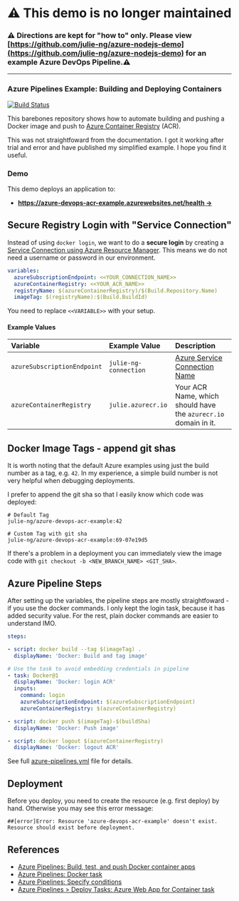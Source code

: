 # ⚠️ This demo is no longer maintained
### ⚠️ Directions are kept for "how to" only. Please view [https://github.com/julie-ng/azure-nodejs-demo](https://github.com/julie-ng/azure-nodejs-demo) for an example Azure DevOps Pipeline.⚠️

---

### Azure Pipelines Example: Building and Deploying Containers

[![Build Status](https://dev.azure.com/julie-io/demos/_apis/build/status/julie-ng.azure-pipelines-acr-example?branchName=master)](https://dev.azure.com/julie-io/demos/_build/latest?definitionId=1&branchName=master)

This barebones repository shows how to automate building and pushing a Docker image and push to [Azure Container Registry](https://azure.microsoft.com/en-us/services/container-registry/) (ACR).

This was not straightfoward from the documentation. I got it working after trial and error and have published my simplified example. I hope you find it useful.

### Demo

This demo deploys an application to:

- **[https://azure-devops-acr-example.azurewebsites.net/health &rarr;](https://azure-devops-acr-example.azurewebsites.net/health)**

## Secure Registry Login with "Service Connection"

Instead of using `docker login`, we want to do a **secure login** by creating a [Service Connection using Azure Resource Manager](https://docs.microsoft.com/en-us/azure/devops/pipelines/library/connect-to-azure?view=azure-devops). This means we do not need a username or password in our environment.

```yaml
variables:
  azureSubscriptionEndpoint: <<YOUR_CONNECTION_NAME>>
  azureContainerRegistry: <<YOUR_ACR_NAME>>
  registryName: $(azureContainerRegistry)/$(Build.Repository.Name)
  imageTag: $(registryName):$(Build.BuildId)
```

You need to replace `<<VARIABLE>>` with your setup.

#### Example Values

| Variable | Example Value | Description |
|:--|:--|:--|
| `azureSubscriptionEndpoint` | `julie-ng-connection` | [Azure Service Connection Name](https://docs.microsoft.com/en-us/azure/devops/pipelines/library/connect-to-azure?view=azure-devops) |
| `azureContainerRegistry` | `julie.azurecr.io` | Your ACR Name, which should have the `azurecr.io` domain in it. |

## Docker Image Tags - append git shas

It is worth noting that the default Azure examples using just the build number as a tag, e.g. `42`. In my experience, a simple build number is not very helpful when debugging deployments. 

I prefer to append the git sha so that I easily know which code was deployed:

```
# Default Tag
julie-ng/azure-devops-acr-example:42

# Custom Tag with git sha
julie-ng/azure-devops-acr-example:69-07e19d5
```

If there's a problem in a deployment you can immediately view the image code with `git checkout -b <NEW_BRANCH_NAME> <GIT_SHA>`.


## Azure Pipeline Steps

After setting up the variables, the pipeline steps are mostly straightfoward - if you use the docker commands. I only kept the login task, because it has added security value. For the rest, plain docker commands are easier to understand IMO.

```yaml
steps:

- script: docker build --tag $(imageTag) .
  displayName: 'Docker: Build and tag image'

# Use the task to avoid embedding credentials in pipeline
- task: Docker@1
  displayName: 'Docker: login ACR'
  inputs:
    command: login
    azureSubscriptionEndpoint: $(azureSubscriptionEndpoint)
    azureContainerRegistry: $(azureContainerRegistry)

- script: docker push $(imageTag)-$(buildSha)
  displayName: 'Docker: Push image'

- script: docker logout $(azureContainerRegistry)
  displayName: 'Docker: logout ACR'

```

See full [azure-pipelines.yml](./azure-pipelines.yml) file for details.

## Deployment

Before you deploy, you need to create the resource (e.g. first deploy) by hand. Otherwise you may see this error message:

```
##[error]Error: Resource 'azure-devops-acr-example' doesn't exist. Resource should exist before deployment.
```

## References

- [Azure Pipelines: Build, test, and push Docker container apps](https://docs.microsoft.com/en-us/azure/devops/pipelines/languages/docker?view=azure-devops)
- [Azure Pipelines: Docker task](https://docs.microsoft.com/en-us/azure/devops/pipelines/tasks/build/docker?view=azure-devops)
- [Azure Pipelines: Specify conditions](https://docs.microsoft.com/en-us/azure/devops/pipelines/process/conditions?view=azure-devops&tabs=yaml)
- [Azure Pipelines > Deploy Tasks: Azure Web App for Container task](https://docs.microsoft.com/en-us/azure/devops/pipelines/tasks/deploy/azure-rm-web-app-containers?view=azure-devops)

